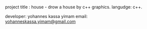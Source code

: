 project title : house - drow a house by c++ graphics. 
langudge: c++.       

developer: yohannes kassa yimam
email: yohanneskassa.yimam@gmail.com 